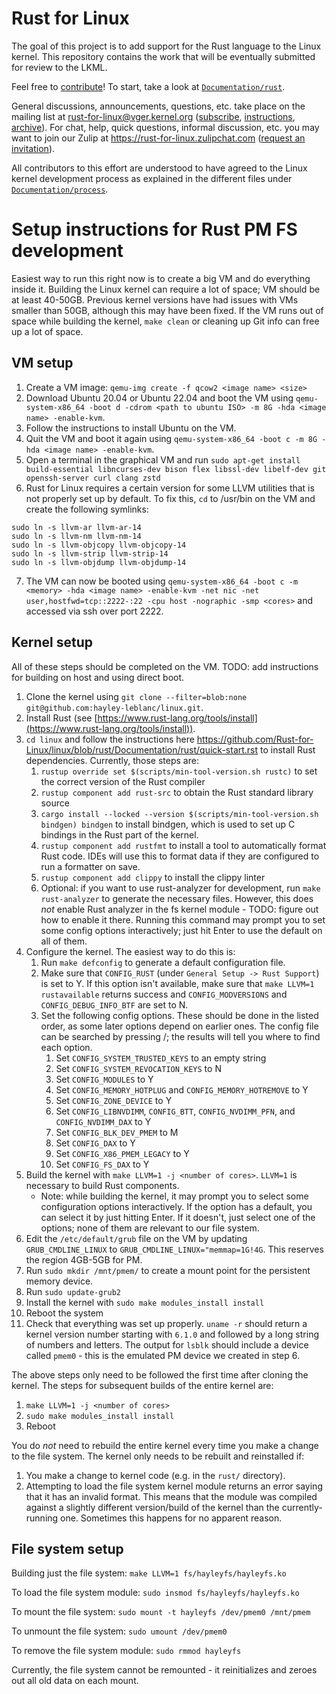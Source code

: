 # Rust for Linux

The goal of this project is to add support for the Rust language to the Linux kernel. This repository contains the work that will be eventually submitted for review to the LKML.

Feel free to [contribute](https://github.com/Rust-for-Linux/linux/contribute)! To start, take a look at [`Documentation/rust`](https://github.com/Rust-for-Linux/linux/tree/rust/Documentation/rust).

General discussions, announcements, questions, etc. take place on the mailing list at rust-for-linux@vger.kernel.org ([subscribe](mailto:majordomo@vger.kernel.org?body=subscribe%20rust-for-linux), [instructions](http://vger.kernel.org/majordomo-info.html), [archive](https://lore.kernel.org/rust-for-linux/)). For chat, help, quick questions, informal discussion, etc. you may want to join our Zulip at https://rust-for-linux.zulipchat.com ([request an invitation](https://lore.kernel.org/rust-for-linux/CANiq72kW07hWjuc+dyvYH9NxyXoHsQLCtgvtR+8LT-VaoN1J_w@mail.gmail.com/T/)).

All contributors to this effort are understood to have agreed to the Linux kernel development process as explained in the different files under [`Documentation/process`](https://www.kernel.org/doc/html/latest/process/index.html).

<!-- XXX: Only for GitHub -- do not commit into mainline -->

# Setup instructions for Rust PM FS development

Easiest way to run this right now is to create a big VM and do everything inside it. Building the Linux kernel can require a lot of space; VM should be at least 40-50GB. Previous kernel versions have had issues with VMs smaller than 50GB, although this may have been fixed. If the VM runs out of space while building the kernel, `make clean` or cleaning up Git info can free up a lot of space.

## VM setup

1. Create a VM image: `qemu-img create -f qcow2 <image name> <size>`
2. Download Ubuntu 20.04 or Ubuntu 22.04 and boot the VM using `qemu-system-x86_64 -boot d -cdrom <path to ubuntu ISO> -m 8G -hda <image name> -enable-kvm`. 
3. Follow the instructions to install Ubuntu on the VM.
4. Quit the VM and boot it again using `qemu-system-x86_64 -boot c -m 8G -hda <image name> -enable-kvm`.
5. Open a terminal in the graphical VM and run `sudo apt-get install build-essential libncurses-dev bison flex libssl-dev libelf-dev git openssh-server curl clang zstd`
6. Rust for Linux requires a certain version for some LLVM utilities that is not properly set up by default. To fix this, `cd` to /usr/bin on the VM and create the following symlinks:
```
sudo ln -s llvm-ar llvm-ar-14
sudo ln -s llvm-nm llvm-nm-14
sudo ln -s llvm-objcopy llvm-objcopy-14
sudo ln -s llvm-strip llvm-strip-14
sudo ln -s llvm-objdump llvm-objdump-14
```
7. The VM can now be booted using `qemu-system-x86_64 -boot c -m <memory> -hda <image name> -enable-kvm -net nic -net user,hostfwd=tcp::2222-:22 -cpu host -nographic -smp <cores>` and accessed via ssh over port 2222.

## Kernel setup

All of these steps should be completed on the VM. 
TODO: add instructions for building on host and using direct boot.

1. Clone the kernel using `git clone --filter=blob:none git@github.com:hayley-leblanc/linux.git`. 
2. Install Rust (see [https://www.rust-lang.org/tools/install](https://www.rust-lang.org/tools/install)).
3. `cd linux` and follow the instructions here https://github.com/Rust-for-Linux/linux/blob/rust/Documentation/rust/quick-start.rst to install Rust dependencies. Currently, those steps are:
    1. `rustup override set $(scripts/min-tool-version.sh rustc)` to set the correct version of the Rust compiler
    2. `rustup component add rust-src` to obtain the Rust standard library source
    3. `cargo install --locked --version $(scripts/min-tool-version.sh bindgen) bindgen` to install bindgen, which is used to set up C bindings in the Rust part of the kernel.
    4. `rustup component add rustfmt` to install a tool to automatically format Rust code. IDEs will use this to format data if they are configured to run a formatter on save.
    5. `rustup component add clippy` to install the clippy linter
    6. Optional: if you want to use rust-analyzer for development, run `make rust-analyzer` to generate the necessary files. However, this does *not* enable Rust analyzer in the fs kernel module - TODO: figure out how to enable it there. Running this command may prompt you to set some config options interactively; just hit Enter to use the default on all of them.
4. Configure the kernel. The easiest way to do this is:
    1. Run `make defconfig` to generate a default configuration file.
    2. Make sure that `CONFIG_RUST` (under `General Setup -> Rust Support`) is set to Y. If this option isn't available, make sure that `make LLVM=1 rustavailable` returns success and `CONFIG_MODVERSIONS` and `CONFIG_DEBUG_INFO_BTF` are set to N.
    3. Set the following config options. These should be done in the listed order, as some later options depend on earlier ones. The config file can be searched by pressing /; the results will tell you where to find each option.
        1. Set `CONFIG_SYSTEM_TRUSTED_KEYS` to an empty string
        2. Set `CONFIG_SYSTEM_REVOCATION_KEYS` to N
        3. Set `CONFIG_MODULES` to Y 
        4. Set `CONFIG_MEMORY_HOTPLUG` and `CONFIG_MEMORY_HOTREMOVE` to Y
        5. Set `CONFIG_ZONE_DEVICE` to Y
        6. Set `CONFIG_LIBNVDIMM`, `CONFIG_BTT`, `CONFIG_NVDIMM_PFN`, and `CONFIG_NVDIMM_DAX` to Y
        7. Set `CONFIG_BLK_DEV_PMEM` to M
        8. Set `CONFIG_DAX` to Y
        9. Set `CONFIG_X86_PMEM_LEGACY` to Y
        10. Set `CONFIG_FS_DAX` to Y
5. Build the kernel with `make LLVM=1 -j <number of cores>`. `LLVM=1` is necessary to build Rust components.
    - Note: while building the kernel, it may prompt you to select some configuration options interactively. If the option has a default, you can select it by just hitting Enter. If it doesn't, just select one of the options; none of them are relevant to our file system.
6. Edit the `/etc/default/grub` file on the VM by updating `GRUB_CMDLINE_LINUX` to `GRUB_CMDLINE_LINUX="memmap=1G!4G`. This reserves the region 4GB-5GB for PM. 
7. Run `sudo mkdir /mnt/pmem/` to create a mount point for the persistent memory device.
8. Run `sudo update-grub2`
9. Install the kernel with `sudo make modules_install install`
10. Reboot the system
11. Check that everything was set up properly. `uname -r` should return a kernel version number starting with `6.1.0` and followed by a long string of numbers and letters. The output for `lsblk` should include a device called `pmem0` - this is the emulated PM device we created in step 6.

The above steps only need to be followed the first time after cloning the kernel. The steps for subsequent builds of the entire kernel are:
1. `make LLVM=1 -j <number of cores>`
2. `sudo make modules_install install`
3. Reboot

You do *not* need to rebuild the entire kernel every time you make a change to the file system. The kernel only needs to be rebuilt and reinstalled if:
1. You make a change to kernel code (e.g. in the `rust/` directory).
2. Attempting to load the file system kernel module returns an error saying that it has an invalid format. This means that the module was compiled against a slightly different version/build of the kernel than the currently-running one. Sometimes this happens for no apparent reason.

## File system setup

Building just the file system: `make LLVM=1 fs/hayleyfs/hayleyfs.ko`

To load the file system module: `sudo insmod fs/hayleyfs/hayleyfs.ko`

To mount the file system: `sudo mount -t hayleyfs /dev/pmem0 /mnt/pmem`

To unmount the file system: `sudo umount /dev/pmem0`

To remove the file system module: `sudo rmmod hayleyfs`

Currently, the file system cannot be remounted - it reinitializes and zeroes out all old data on each mount. 




